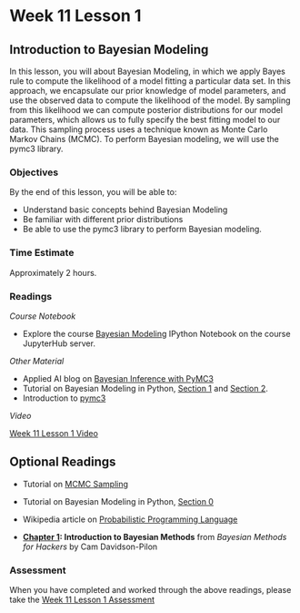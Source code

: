 # Week 11 Lesson 1 #

## Introduction to Bayesian Modeling ##

In this lesson, you will about Bayesian Modeling, in which we apply Bayes rule to compute the likelihood of a model fitting a particular data set. In this approach, we encapsulate our prior knowledge of model parameters, and use the observed data to compute the likelihood of the model. By sampling from this likelihood we can compute posterior distributions for our model parameters, which allows us to fully specify the best fitting model to our data. This sampling process uses a technique known as Monte Carlo Markov Chains (MCMC). To perform Bayesian modeling, we will use the pymc3 library. 

### Objectives ###

By the end of this lesson, you will be able to:

- Understand basic concepts behind Bayesian Modeling 
- Be familiar with different prior distributions
- Be able to use the pymc3 library to perform Bayesian modeling.  

### Time Estimate ###

Approximately 2 hours.

### Readings ####

_Course Notebook_

- Explore the course [Bayesian Modeling][l1nb] IPython Notebook on the course JupyterHub server.

_Other Material_

- Applied AI blog on [Bayesian Inference with PyMC3][aibpymc3]
- Tutorial on Bayesian Modeling in Python, [Section 1][bmps1] and [Section 2][bmps2].
- Introduction to [pymc3][ipymc3]

_Video_

[Week 11 Lesson 1 Video][lv]

## Optional Readings ##

- Tutorial on [MCMC Sampling][tmcmc]
- Tutorial on Bayesian Modeling in Python, [Section 0][bmps0]
- Wikipedia article on [Probabilistic Programming Language][wppl]

- **[Chapter 1][bmh1]: Introduction to Bayesian Methods** from  _Bayesian Methods for Hackers_ by Cam Davidson-Pilon

### Assessment ###

When you have completed and worked through the above readings, please take the [Week 11 Lesson 1 Assessment][la]

[l1nb]: ../notebooks/intro2pp-bm.ipynb
[la]: https://learn.illinois.edu/mod/quiz/
[lv]: https://mediaspace.illinois.edu/media/w11l1/1_ekiiphv4

[wppl]: https://en.wikipedia.org/wiki/Probabilistic_programming_language

[aibpymc3]: http://blog.applied.ai/bayesian-inference-with-pymc3-part-1/

[tmcmc]: http://twiecki.github.io/blog/2015/11/10/mcmc-sampling/
[bmh1]: https://github.com/CamDavidsonPilon/Probabilistic-Programming-and-Bayesian-Methods-for-Hackers/blob/master/Chapter1_Introduction/Ch1_Introduction_PyMC3.ipynb

[ipymc3]: https://pymc-devs.github.io/pymc3/notebooks/getting_started.html

[bmps0]: http://nbviewer.ipython.org/github/markdregan/Bayesian-Modelling-in-Python/blob/master/Section%200.%20Introduction.ipynb
[bmps1]: http://nbviewer.jupyter.org/github/markdregan/Bayesian-Modelling-in-Python/blob/master/Section%201.%20Estimating%20model%20parameters.ipynb
[bmps2]: http://nbviewer.ipython.org/github/markdregan/Bayesian-Modelling-in-Python/blob/master/Section%202.%20Model%20checking.ipynb
